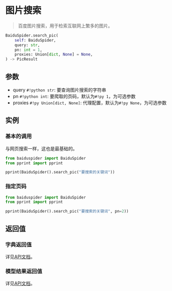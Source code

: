 # 图片搜索

> 百度图片搜索，用于检索互联网上繁多的图片。

```python
BaiduSpider.search_pic(
    self: BaiduSpider,
    query: str,
    pn: int = 1,
    proxies: Union[dict, None] = None,
) -> PicResult
```

## 参数

- query `#!python str`: 要查询图片搜索的字符串
- pn `#!python int`: 要爬取的页码，默认为`#!py 1`，为可选参数
- proxies `#!py Union[dict, None]`: 代理配置，默认为`#!py None`，为可选参数

## 实例

### 基本的调用

与网页搜索一样，这也是最基础的。

```python hl_lines="4"
from baiduspider import BaiduSpider
from pprint import pprint

pprint(BaiduSpider().search_pic("要搜索的关键词"))
```

### 指定页码

```python hl_lines="4"
from baiduspider import BaiduSpider
from pprint import pprint

pprint(BaiduSpider().search_pic("要搜索的关键词", pn=2))
```

## 返回值

### 字典返回值

详见[API文档](/api/baiduspider/__init__.html#baiduspider.__init__.BaiduSpider.search_pic)。

### 模型结果返回值

详见[API文档](/api/baiduspider/models/pic.html)。
